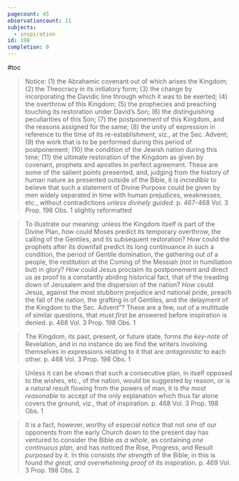 ```yaml
---
pagecount: 45
observationcount: 11
subjects:
  - inspiration
id: 198
completion: 0
---
```

#toc

>Notice: 
>(1) the Abrahamic covenant out of which arises the Kingdom; 
>(2) the Theocracy in its initiatory form; 
>(3) the change by incorporating the Davidic line through which it was to be exerted; 
>(4) the overthrow of this Kingdom; 
>(5) the prophecies and preaching touching its restoration under David’s Son; 
>(6) the distinguishing peculiarities of this Son; 
>(7) the postponement of this Kingdom, and the reasons assigned for the same; 
>(8) the unity of expression in reference to the time of its re-establishment, viz., at the Sec. Advent; 
>(9) the work that is to be performed during this period of postponement; 
>(10) the condition of the Jewish nation during this time; 
>(11) the ultimate restoration of the Kingdom as given by covenant, prophets and apostles in perfect agreement. 
>These are some of the salient points presented, and, judging from the history of human nature as presented outside of the Bible, it is *incredible* to believe that such a statement of Divine Purpose could be given by men widely separated in time with human prejudices, weaknesses, etc., without contradictions *unless divinely guided*.
>p. 467-468 Vol. 3 Prop. 198 Obs. 1 slightly reformatted

>To illustrate our meaning: unless the Kingdom itself is part of the Divine Plan, *how* could Moses predict its temporary overthrow, the calling of the Gentiles, and its subsequent restoration? *How* could the prophets after its downfall predict its long continuance in such a condition, the period of Gentile domination, the gathering out of a people, the restitution at the Coming of the Messiah (not in humiliation but) in glory? *How* could Jesus proclaim its postponement and direct us as proof to a constantly abiding historical fact, that of the treading down of Jerusalem and the dispersion of the nation? *How* could Jesus, against the most stubborn prejudice and national pride, preach the fall of the nation, the grafting in of Gentiles, and the delayment of the Kingdom to the Sec. Advent”? These are a few, out of a multitude of similar questions, that *must first* be answered before inspiration is denied.
>p. 468 Vol. 3 Prop. 198 Obs. 1

>The Kingdom, its past, present, or future state, forms *the key-note* of Revelation, and in no instance do we find the writers involving themselves in expressions relating to it that are *antagonistic* to each other.
>p. 468 Vol. 3 Prop. 198 Obs. 1

>Unless it can be shown that such a consecutive plan, in itself opposed to the wishes, etc., of the nation, would be suggested by reason, or is a natural result flowing from the powers of man, it is *the most reasonable* to accept of the only explanation which thus far alone covers the ground, viz., that of inspiration.
>p. 468 Vol. 3 Prop. 198 Obs. 1

>It is a fact, however, worthy of especial notice that not one of our opponents from the early Church down to the present day has ventured to consider the Bible *as a whole*, as containing *one continuous plan*, and has noticed the Rise, Progress, and Result *purposed* by it. In this consists *the strength* of the Bible; in this is found *the great, and overwhelming proof* of its inspiration.
>p. 469 Vol. 3 Prop. 198 Obs. 2




